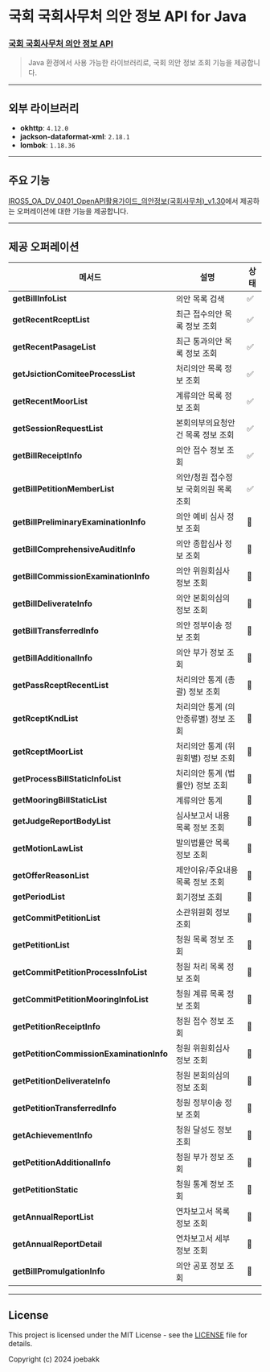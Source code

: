 # 국회 국회사무처 의안 정보 API for Java

### [국회 국회사무처 의안 정보 API](https://www.data.go.kr/data/3037286/openapi.do) ###
> Java 환경에서 사용 가능한 라이브러리로, 국회 의안 정보 조회 기능을 제공합니다.

---

## 외부 라이브러리 ##
- **okhttp**: `4.12.0`
- **jackson-dataformat-xml**: `2.18.1`
- **lombok**: `1.18.36`

---

## 주요 기능 ##
[IROS5_OA_DV_0401_OpenAPI활용가이드_의안정보(국회사무처)_v1.30](https://www.data.go.kr/data/3037286/openapi.do)에서 제공하는 오퍼레이션에 대한 기능을 제공합니다.

---

## 제공 오퍼레이션 ##

| 메서드 | 설명 | 상태 |
| --- | --- |----|
| **getBillInfoList** | 의안 목록 검색 | ✅  |
| **getRecentRceptList** | 최근 접수의안 목록 정보 조회 | ✅  |
| **getRecentPasageList** | 최근 통과의안 목록 정보 조회 | ✅  |
| **getJsictionComiteeProcessList** | 처리의안 목록 정보 조회 | ✅  |
| **getRecentMoorList** | 계류의안 목록 정보 조회 | ✅  |
| **getSessionRequestList** | 본회의부의요청안건 목록 정보 조회 | ✅  |
| **getBillReceiptInfo** | 의안 접수 정보 조회 | ✅  |
| **getBillPetitionMemberList** | 의안/청원 접수정보 국회의원 목록 조회 | ✅  |
| **getBillPreliminaryExaminationInfo** | 의안 예비 심사 정보 조회 | 🔲 |
| **getBillComprehensiveAuditInfo** | 의안 종합심사 정보 조회 | 🔲 |
| **getBillCommissionExaminationInfo** | 의안 위원회심사 정보 조회 | 🔲 |
| **getBillDeliverateInfo** | 의안 본회의심의 정보 조회 | 🔲 |
| **getBillTransferredInfo** | 의안 정부이송 정보 조회 | 🔲 |
| **getBillAdditionalInfo** | 의안 부가 정보 조회 | 🔲 |
| **getPassRceptRecentList** | 처리의안 통계 (총괄) 정보 조회 | 🔲 |
| **getRceptKndList** | 처리의안 통계 (의안종류별) 정보 조회 | 🔲 |
| **getRceptMoorList** | 처리의안 통계 (위원회별) 정보 조회 | 🔲 |
| **getProcessBillStaticInfoList** | 처리의안 통계 (법률안) 정보 조회 | 🔲 |
| **getMooringBillStaticList** | 계류의안 통계 | 🔲 |
| **getJudgeReportBodyList** | 심사보고서 내용 목록 정보 조회 | 🔲 |
| **getMotionLawList** | 발의법률안 목록 정보 조회 | 🔲 |
| **getOfferReasonList** | 제안이유/주요내용 목록 정보 조회 | 🔲 |
| **getPeriodList** | 회기정보 조회 | 🔲 |
| **getCommitPetitionList** | 소관위원회 정보 조회 | 🔲 |
| **getPetitionList** | 청원 목록 정보 조회 | 🔲 |
| **getCommitPetitionProcessInfoList** | 청원 처리 목록 정보 조회 | 🔲 |
| **getCommitPetitionMooringInfoList** | 청원 계류 목록 정보 조회 | 🔲 |
| **getPetitionReceiptInfo** | 청원 접수 정보 조회 | 🔲 |
| **getPetitionCommissionExaminationInfo** | 청원 위원회심사 정보 조회 | 🔲 |
| **getPetitionDeliverateInfo** | 청원 본회의심의 정보 조회 | 🔲 |
| **getPetitionTransferredInfo** | 청원 정부이송 정보 조회 | 🔲 |
| **getAchievementInfo** | 청원 달성도 정보 조회 | 🔲 |
| **getPetitionAdditionalInfo** | 청원 부가 정보 조회 | 🔲 |
| **getPetitionStatic** | 청원 통계 정보 조회 | 🔲 |
| **getAnnualReportList** | 연차보고서 목록 정보 조회 | 🔲 |
| **getAnnualReportDetail** | 연차보고서 세부 정보 조회 | 🔲 |
| **getBillPromulgationInfo** | 의안 공포 정보 조회 | 🔲 |

---

## License

This project is licensed under the MIT License - see the [LICENSE](./LICENSE) file for details.

Copyright (c) 2024 joebakk

